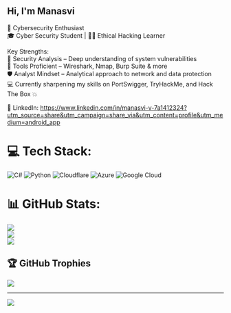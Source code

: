 ## Hi, I'm Manasvi 

🔐 Cybersecurity Enthusiast<br/>
🎓 Cyber Security Student | 🕵️‍♂️ Ethical Hacking Learner<br/>

Key Strengths:<br/>
🧩 Security Analysis – Deep understanding of system vulnerabilities<br/>
🧰 Tools Proficient – Wireshark, Nmap, Burp Suite & more<br/>
🛡️ Analyst Mindset – Analytical approach to network and data protection<br/>
💻 Currently sharpening my skills on PortSwigger, TryHackMe, and Hack The Box 💥<br/>

📎 LinkedIn: https://www.linkedin.com/in/manasvi-v-7a1412324?utm_source=share&utm_campaign=share_via&utm_content=profile&utm_medium=android_app 


# 💻 Tech Stack:
![C#](https://img.shields.io/badge/c%23-%23239120.svg?style=for-the-badge&logo=csharp&logoColor=white) ![Python](https://img.shields.io/badge/python-3670A0?style=for-the-badge&logo=python&logoColor=ffdd54) ![Cloudflare](https://img.shields.io/badge/Cloudflare-F38020?style=for-the-badge&logo=Cloudflare&logoColor=white) ![Azure](https://img.shields.io/badge/azure-%230072C6.svg?style=for-the-badge&logo=microsoftazure&logoColor=white) ![Google Cloud](https://img.shields.io/badge/GoogleCloud-%234285F4.svg?style=for-the-badge&logo=google-cloud&logoColor=white)
# 📊 GitHub Stats:
![](https://github-readme-stats.vercel.app/api?username=manasvig-cyber&theme=merko&hide_border=false&include_all_commits=false&count_private=false)<br/>
![](https://nirzak-streak-stats.vercel.app/?user=manasvig-cyber&theme=merko&hide_border=false)<br/>
![](https://github-readme-stats.vercel.app/api/top-langs/?username=manasvig-cyber&theme=merko&hide_border=false&include_all_commits=false&count_private=false&layout=compact)

## 🏆 GitHub Trophies
![](https://github-profile-trophy.vercel.app/?username=manasvig-cyber&theme=radical&no-frame=true&no-bg=true&margin-w=4)

---
[![](https://visitcount.itsvg.in/api?id=manasvig-cyber&icon=9&color=11)](https://visitcount.itsvg.in)

<!-- Proudly created with GPRM ( https://gprm.itsvg.in ) -->
